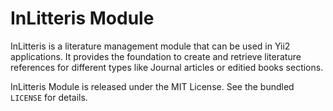 # InLitteris Module

InLitteris is a literature management module that can be used in Yii2 applications.
It provides the foundation to create and retrieve literature references for different types like Journal articles or editied books sections. 

InLitteris Module is released under the MIT License. See the bundled `LICENSE` for details.

